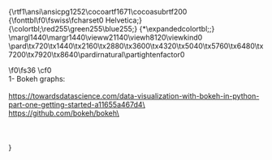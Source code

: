 {\rtf1\ansi\ansicpg1252\cocoartf1671\cocoasubrtf200
{\fonttbl\f0\fswiss\fcharset0 Helvetica;}
{\colortbl;\red255\green255\blue255;}
{\*\expandedcolortbl;;}
\margl1440\margr1440\vieww21140\viewh8120\viewkind0
\pard\tx720\tx1440\tx2160\tx2880\tx3600\tx4320\tx5040\tx5760\tx6480\tx7200\tx7920\tx8640\pardirnatural\partightenfactor0

\f0\fs36 \cf0 \
1- Bokeh graphs:\
\
https://towardsdatascience.com/data-visualization-with-bokeh-in-python-part-one-getting-started-a11655a467d4\
\
https://github.com/bokeh/bokeh\
\
\
\
\
}